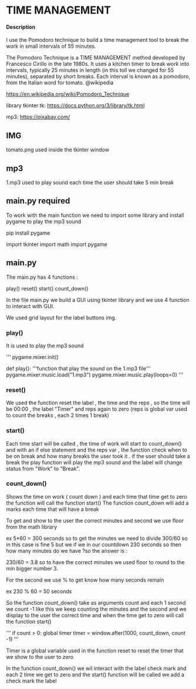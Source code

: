 # TIME MANAGEMENT

#### Description

I use the Pomodoro technique to build a time management tool to break the work in small intervals of 55 minutes.

The Pomodoro Technique is a TIME MANAGEMENT method developed by Francesco Cirillo in the late 1980s. It uses a kitchen timer to break work into intervals, typically 25 minutes in length (in this toll we changed for 55 minutes), separated by short breaks. Each interval is known as a pomodoro, from the Italian word for tomato. @wikipedia


https://en.wikipedia.org/wiki/Pomodoro_Technique

library tkinter tk:  https://docs.python.org/3/library/tk.html  

mp3:  https://pixabay.com/

## IMG

tomato.png used inside the tkinter window

## mp3

1.mp3 used to play sound each time the user should take 5 min break


## main.py required

To work with the main function we need to import some library and install pygame to play the mp3 sound

pip install pygame 

import tkinter 
import math
import pygame




## main.py 

The main.py has 4 functions :

play()
reset()
start()
count_down()

In the file main.py we build a GUI using tkinter library and we use 4 function to interact with GUI.

We used grid layout for the label buttons img.


### play()

It is used to play the mp3 sound

'''
pygame.mixer.init()

def play():
    '''function that play the sound on the 1.mp3 file'''
    pygame.mixer.music.load("1.mp3")
    pygame.mixer.music.play(loops=0)
'''

### reset()

We used the function  reset the label , the time and the reps , so the time will be 00:00 , the label "Timer" and reps again to zero (reps is global var used to count the breaks , each 2 times 1 break)

### start()

Each time start will be called , the time of work will start to count_down() and with an if else statement and the reps var , the function check when to be on break and how many breaks the user took it .
if the user should take a break the play function will play the mp3 sound and the label will change status from "Work" to "Break".


### count_down()

Shows the time on work  ( count down ) and each time that time get to zero the function will call the function start()
The function count_down will add a marks each time that will have a break

To get and show to the user the correct minutes and second we use floor from the math library

ex 5*60 = 300 seconds so to get the minutes we need to divide 300/60  so in this case is fine 5 but we if we in our countdown  230 seconds so then  how many minutes do we have ?so the answer is :

230/60 = 3.8  so to have the correct minutes we used floor to round to the min bigger number 3.


For the second we use % to get know how many seconds remain 

ex 230 % 60 = 50 seconds

So the function count_down() take as arguments count and each 1 second we count -1 like this we keep counting the minutes and the second and we display to the user the correct time and when the time get to zero will call the function  start()

'''  if count > 0:
        global timer
        timer = window.after(1000, count_down, count -1) 
'''

Timer is a global variable used in the function reset to reset the timer that we show to the user to zero

In the function count_down() we wil interact with the label check mark and each 2 time we get to zero and the start() function will be called we add a check mark the label





